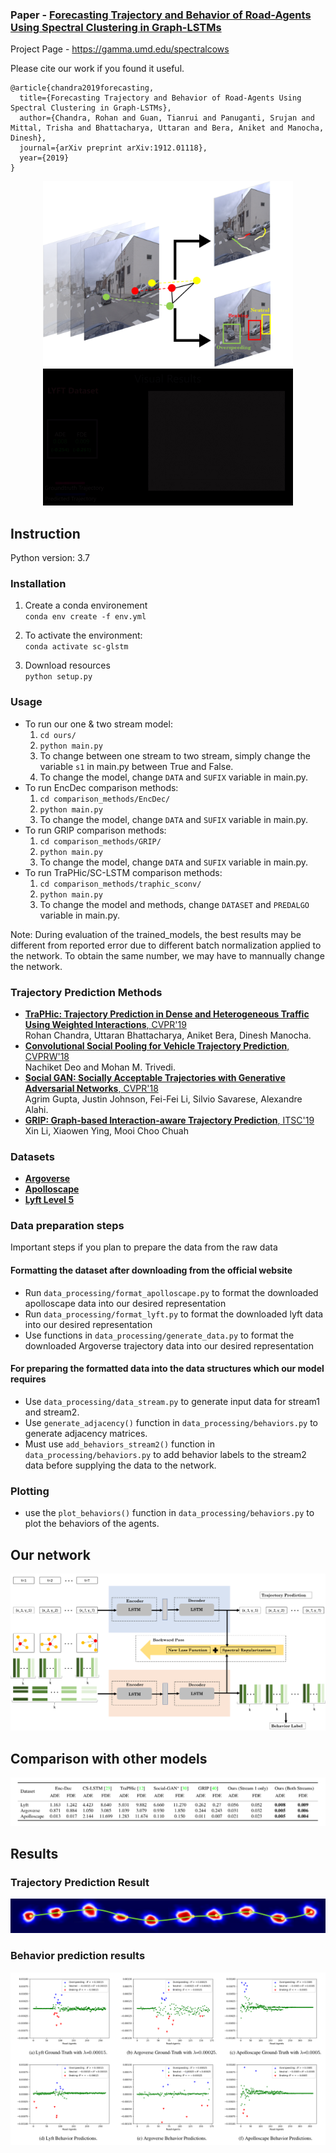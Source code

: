 ### Paper - [**Forecasting Trajectory and Behavior of Road-Agents Using Spectral Clustering in Graph-LSTMs**](https://obj.umiacs.umd.edu/gamma-umd-website-imgs/pdfs/autonomousdriving/spectralcows_full.pdf)

Project Page - https://gamma.umd.edu/spectralcows

Please cite our work if you found it useful.

```
@article{chandra2019forecasting,
  title={Forecasting Trajectory and Behavior of Road-Agents Using Spectral Clustering in Graph-LSTMs},
  author={Chandra, Rohan and Guan, Tianrui and Panuganti, Srujan and Mittal, Trisha and Bhattacharya, Uttaran and Bera, Aniket and Manocha, Dinesh},
  journal={arXiv preprint arXiv:1912.01118},
  year={2019}
}
```

<p align="center">
<img src="figures/predict.png" width="400">
<img src="figures/results.gif" width="400">
</p>


## Instruction

Python version: 3.7

### Installation

1. Create a conda environement<br>
  `conda env create -f env.yml`

2. To activate the environment:<br>
  `conda activate sc-glstm`

3. Download resources <br>
  `python setup.py`

### Usage

* To run our one & two stream model:<br>
  1. `cd ours/`<br>
  2. `python main.py`
  3. To change between one stream to two stream, simply change the variable `s1` in main.py between True and False.
  4. To change the model, change `DATA` and `SUFIX` variable in main.py.
* To run EncDec comparison methods:<br>
  1. `cd comparison_methods/EncDec/`<br>
  2. `python main.py`
  3. To change the model, change `DATA` and `SUFIX` variable in main.py.
* To run GRIP comparison methods:<br>
  1. `cd comparison_methods/GRIP/`<br>
  2. `python main.py`
  3. To change the model, change `DATA` and `SUFIX` variable in main.py.
* To run TraPHic/SC-LSTM comparison methods:<br>
  1. `cd comparison_methods/traphic_sconv/`
  2. `python main.py`
  3. To change the model and methods, change `DATASET` and `PREDALGO` variable in main.py.

Note: During evaluation of the trained_models, the best results may be different from reported error due to different batch normalization applied to the network. To obtain the same number, we may have to mannually change the network.

### Trajectory Prediction Methods
* [**TraPHic: Trajectory Prediction in Dense and Heterogeneous Traffic Using Weighted Interactions**, CVPR'19](https://gamma.umd.edu/researchdirections/autonomousdriving/traphic/)<br>
Rohan Chandra, Uttaran Bhattacharya, Aniket Bera, Dinesh Manocha.
* [**Convolutional Social Pooling for Vehicle Trajectory Prediction**, CVPRW'18](https://arxiv.org/pdf/1805.06771.pdf)<br>
Nachiket Deo and Mohan M. Trivedi.
* [**Social GAN: Socially Acceptable Trajectories with Generative Adversarial Networks**, CVPR'18](https://arxiv.org/pdf/1803.10892.pdf)<br>
Agrim Gupta, Justin Johnson, Fei-Fei Li, Silvio Savarese, Alexandre Alahi.
* [**GRIP: Graph-based Interaction-aware Trajectory Prediction**, ITSC'19](https://arxiv.org/pdf/1907.07792.pdf)<br>
Xin Li, Xiaowen Ying, Mooi Choo Chuah

### Datasets
* [**Argoverse**](https://www.argoverse.org/data.html)
* [**Apolloscape**](apolloscape.auto/trajectory.html)
* [**Lyft Level 5**](https://level5.lyft.com/dataset/)

### Data preparation steps
Important steps if you plan to prepare the data from the raw data

#### Formatting the dataset after downloading from the official website
* Run `data_processing/format_apolloscape.py` to format the downloaded apolloscape data into our desired representation
* Run `data_processing/format_lyft.py` to format the downloaded lyft data into our desired representation
* Use functions in `data_processing/generate_data.py` to format the downloaded Argoverse trajectory data into our desired representation

#### For preparing the formatted data into the data structures which our model requires
* Use `data_processing/data_stream.py` to generate input data for stream1 and stream2. 
* Use `generate_adjacency()` function in `data_processing/behaviors.py` to generate adjacency matrices.
* Must use `add_behaviors_stream2()` function in `data_processing/behaviors.py` to add behavior labels to the stream2 data before supplying the data to the network.

### Plotting

* use the `plot_behaviors()` function in `data_processing/behaviors.py` to plot the behaviors of the agents.

## Our network

<p align="center">
<img src="figures/network.png">
</p>

## Comparison with other models
![comparison of our methods with other methods](figures/compare.png)

## Results

### Trajectory Prediction Result
![Trajectory Prediction Result](figures/spectral_cluster_regularization.png)

### Behavior prediction results
<p align="center">
  <img src="figures/behaviors.png">
</p>


